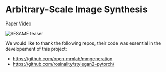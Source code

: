 # Arbitrary-Scale Image Synthesis

[Paper](https://arxiv.org/abs/) [Video](https://twitter.com/i/status/1249680641597362176)

![SESAME teaser](media/teaser.png)



</code></pre>

We would like to thank the following repos, their code was essential in the developement of this project:
- https://github.com/open-mmlab/mmgeneration
- https://github.com/rosinality/stylegan2-pytorch/

